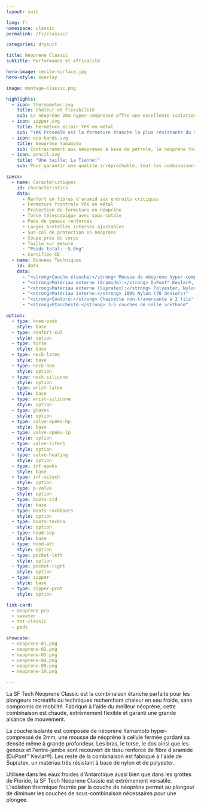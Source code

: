 ```yaml
---
layout: suit

lang: fr
namespace: classic
permalink: /fr/classic/

categories: drysuit

title: Neoprene Classic
subtitle: Performance et efficacité

hero-image: cecile-surface.jpg
hero-style: overlay

image: montage-classic.png

highlights:
  - icon: thermometer.svg
    title: Chaleur et flexibilité
    sub: Le néoprène 2mm hyper-compressé offre une excellente isolation thermique tout en garantissant un comfort hors-norme
  - icon: zipper.svg
    title: Fermeture éclair YKK en métal
    sub: "YKK Proseal® est la fermeture étanche la plus résistante du marché"
  - icon: eco-hands.svg
    title: Neoprène Yamamoto
    sub: Contrairement aux néoprènes à base de pétrole, le néoprène Yamamoto est fabriqué à 99.7% de roche de calcaire
  - icon: pencil.svg
    title: "Une taille: La Tienne!"
    sub: Pour garantir une qualité irréprochable, tout les combinaisons SF Tech sont faites sur mesures, avec ton choix d'options et de couleurs.

specs:
  - name: Caractéristiques
    id: characteristics
    data:
      - Renfort en fibres d'aramid aux endroits critiques
      - Fermeture frontrale YKK en métal
      - Protection de fermeture en néoprène
      - Torse télescopique avec sous-cutale
      - Pads de genoux renforcés
      - Larges bretelles internes ajustables
      - Sur-col de protection en néoprène
      - Coupe près du corps
      - Taille sur mesure
      - "Poids total: ~5.0kg"
      - Certifiée CE
  - name: Données Techniques
    id: data
    data:
      - "<strong>Couche étanche:</strong> Mousse de néoprène hyper-compressée de 2mm"
      - "<strong>Matériau externe (Aramide):</strong> DuPont™ Kevlar®, Nylon, Spandex"
      - "<strong>Matériau externe (Supratex):</strong> Polyester, Nylon, Spandex"
      - "<strong>Matériau interne:</strong> 100% Nylon (70 deniers)"
      - "<strong>Couture:</strong> Chainette non-traversante à 2 fils"
      - "<strong>Étanchéité:</strong> 3-5 couches de colle uréthane"

option:
  - type: knee-pads
    style: base
  - type: renfort-cul
    style: option
  - type: torse
    style: base
  - type: neck-latex
    style: base
  - type: neck-neo
    style: option
  - type: neck-silicone
    style: option
  - type: wrist-latex
    style: base
  - type: wrist-silicone  
    style: option
  - type: gloves
    style: option
  - type: valve-apeks-hp
    style: base
  - type: valve-apeks-lp
    style: option
  - type: valve-sitech
    style: option
  - type: valve-heating
    style: option
  - type: inf-apeks
    style: base
  - type: inf-sitech
    style: option
  - type: p-valve
    style: option
  - type: boots-std
    style: base
  - type: boots-rockboots
    style: option
  - type: boots-teckna
    style: option
  - type: hood-sep
    style: base
  - type: hood-att
    style: option
  - type: pocket-left
    style: option
  - type: pocket-right
    style: option
  - type: zipper
    style: base
  - type: zipper-prot
    style: option

link-card:
  - neoprene-pro
  - sweater
  - tnt-classic
  - pads

showcase:
  - neoprene-01.png
  - neoprene-02.png
  - neoprene-03.png
  - neoprene-04.png
  - neoprene-05.png
  - neoprene-10.png

---
```

La SF Tech Neoprene Classic est la combinaison étanche parfaite pour les plongeurs recréatifs ou techniques recherchant chaleur en eau froide, sans compromis de mobilité. Fabriqué à l'aide du meilleur néoprène, cette combinaison est chaude, extrêmement flexible et garanti une grande aisance de mouvement.

La couche isolante est composée de néoprène Yamamoto hyper-compressé de 2mm, une mousse de néoprène à cellule fermée gardant sa densité même à grande profondeur. Les bras, le torse, le dos ainsi que les genoux et l'entre-jambe sont recouvert de tissu renforcé de fibre d'aramide (DuPont™ Kevlar®). Les reste de la combinaison est fabriqué à l'aide de Supratex, un matériau très résistant à base de nylon et de polyester.

Utilisée dans les eaux froides d'Antarctique aussi bien que dans les grottes de Floride, la SF Tech Neoprene Classic est extrêmement versatile. L'isolation thermique fournie par la couche de néoprène permet au plongeur de diminuer les couches de sous-combinaison nécessaires pour une plongée.

